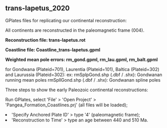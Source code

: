 ## trans-Iapetus_2020

GPlates  files for replicating our continental reconstruction:

All continents are reconstructed in the paleomagnetic frame (004).

__Reconstruction file: trans-Iapetus.rot__

__Coastline file: Coastline_trans-Iapetus.gpml__

__Weighted mean pole errors: rm_gond.gpml, rm_lau.gpml, rm_balt.gpml__

for Gondwana (Plateid=701), Laurentia (Plateid=101), Baltica (Plateid=302) and Laurussia (Plateid=302): ex: rmSplpGond.shp (.dbf / .shx): Gondwanan running mean poles rmSpllGond.shp (.dbf / .shx): Gondwanan spline poles

Three steps to show the early Paleozoic continental reconstructions:

Run GPlates, select 'File' > 'Open Project' > 'Pangea_Formation_Coastlines.prj' (all files will be loaded);

<li Select 'Reconstruction' > 'Specify Anchored Plate ID' > type '4' (paleomagnetic frame);

<li Select 'Reconstruction' > 'Reconstruction to Time' > type an age between 440 and 510 Ma.
